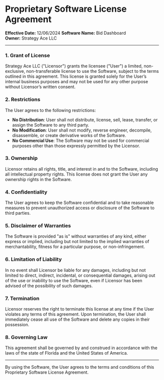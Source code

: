 # Proprietary Software License Agreement

**Effective Date:** 12/06/2024
**Software Name:** Bid Dashboard  
**Owner:** Strategy Ace LLC 

---

### 1. Grant of License
Strategy Ace LLC ("Licensor") grants the licensee ("User") a limited, non-exclusive, non-transferable license to use the Software, subject to the terms outlined in this agreement. This license is granted solely for the User’s internal business purposes and may not be used for any other purpose without Licensor’s written consent.

### 2. Restrictions
The User agrees to the following restrictions:

- **No Distribution**: User shall not distribute, license, sell, lease, transfer, or assign the Software to any third party.
- **No Modification**: User shall not modify, reverse engineer, decompile, disassemble, or create derivative works of the Software.
- **No Commercial Use**: The Software may not be used for commercial purposes other than those expressly permitted by the Licensor.

### 3. Ownership
Licensor retains all rights, title, and interest in and to the Software, including all intellectual property rights. This license does not grant the User any ownership rights in the Software.

### 4. Confidentiality
The User agrees to keep the Software confidential and to take reasonable measures to prevent unauthorized access or disclosure of the Software to third parties.

### 5. Disclaimer of Warranties
The Software is provided "as is" without warranties of any kind, either express or implied, including but not limited to the implied warranties of merchantability, fitness for a particular purpose, or non-infringement.

### 6. Limitation of Liability
In no event shall Licensor be liable for any damages, including but not limited to direct, indirect, incidental, or consequential damages, arising out of the use or inability to use the Software, even if Licensor has been advised of the possibility of such damages.

### 7. Termination
Licensor reserves the right to terminate this license at any time if the User violates any terms of this agreement. Upon termination, the User shall immediately cease all use of the Software and delete any copies in their possession.

### 8. Governing Law
This agreement shall be governed by and construed in accordance with the laws of the state of Florida and the United States of America.

---

By using the Software, the User agrees to the terms and conditions of this Proprietary Software License Agreement.
